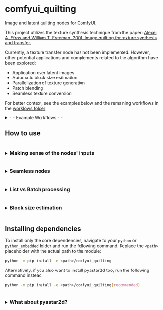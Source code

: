 # comfyui_quilting

Image and latent quilting nodes for [ComfyUI](https://github.com/comfyanonymous/ComfyUI).

This project utilizes the texture synthesis technique from the paper: [Alexei A. Efros and William T. Freeman. 2001. Image quilting for texture synthesis and transfer.](https://doi.org/10.1145/383259.383296)

Currently, a texture transfer node has not been implemented. However, other potential applications and complements related to the algorithm have been explored:

* Application over latent images
* Automatic block size estimation
* Parallelization of texture generation
* Patch blending 
* Seamless texture conversion

For better context, see the examples below and the remaining workflows in the [worklows folder](workflows/)

<details>
<summary> - - Example Workflows - -  </summary>

### Image quilting example workflow
![image quilting workflow](workflows/image_quilting.png)


### Vertically seamless texture example workflow
![latent quilting workflow](workflows/seamless%20image%20SP%20plus%20seamless%20sampling.png)
</details>


## How to use

<details>
<summary><h3  style="display:inline-block"> Making sense of the nodes' inputs </h3></summary>

_________________________
###  block_size

**The size of the blocks is given in pixels for images; for latent images, use the number of pixels divided by 8 instead.**

Block size impacts both the synthesis time and the seamlessness of the generated texture.

Larger blocks can speed up the generation process because fewer blocks are required to cover the same area, and the patch search area is reduced. However, achieving seamless generation involves careful consideration of block size.

If the block size is too small, it may struggle to adequately cover different patterns, leading to issues with texture continuity. Conversely, if the block size is too large, there may not be enough addressable area to properly cover an entire pattern or its variations, potentially resulting in noticeable seams or repetitions.

**To address this challenge, all image nodes allow for the block size to be defined automatically by setting block_size to values within the range of [-1, 2]. The meanings of these values are as follows:**

* -1: Uses the same logic as the **Guess Nice Block Size** node with the option **simple_and_fast** enabled, which uses a quick estimation.
* 0: Similar to the previous option, but **simple_and_fast** is disabled. 
* 1: Sets block size to 1/3 of the texture shortest edge length. A likely decent block size without needing to readjust the value when changing texture and not prone to algorithmic swings. 
* 2: Sets block size to 3/4 of the texture shortest edge length. If you need a quick generation or handle a considerably large portion of the texture when running a seamless node but don't want to set the block size manually.  

When a batch of images is provided, a separate block size guess is computed for each image individually.

Note that the guessed block sizes are recalculated each time and are not stored for future executions. If caching is important, you can use the **Guess Nice Block Size** node instead. However, be aware that this node will not calculate individual block sizes for each image in a batch; it will only inspect the first image.

_________________________
### overlap


Given as a percentage, indicates the portion of the block that overlaps with the next block when stitching.

There is no subpixel overlap; the discrete overlap value is determined by the rounded value of `overlap * block_size`. In extreme cases, if the rounded value equals `0`, an overlap of `1` pixel is used instead. If it equals `block_size`, an overlap of `block_size - 1` is used instead.

_________________________
### tolerance

When stitching, tolerance defines the margin of acceptable patches.

- Lower tolerance: Selects sets of patches that better fit their neighborhood but may result in too much repetition.
- Higher tolerance: Avoids repetition but may generate some not-so-seamless transitions between patches.

A tolerance of 1 allows for the selection of patches with an error value up to twice the minimum error, where the minimum error is defined as the error of the most seamless patch. The selection among these patches is random.

Perhaps counterintuitively, **a very low tolerance can sometimes hinder the generation of a seamless texture**. This occurs because patch selection becomes too restrictive, resulting in the lookup texture being output as is. This can lead the generation towards the lookup texture's edges, which may create discontinuities. This is especially important to consider when using small lookup textures relative to the block and generation sizes.

_________________________
### parallelization_lvl (Parallelization Level)
Controls the level of parallel processing during the generation.

* 0: Runs the algorithm sequentially (no parallelization).

* 1: Segments the generation into 4 quadrants, which are generated in parallel.

* 2 or more: Generally not recommended for most use cases as it can be slower than using a lower parallelization level. Consider this setting for larger generations and patches, and also account for the available CPU cores.

    When using a parallelization level of 2 or more:

    * Each quadrant's process will use a number of subprocesses equal to the parallelization level to generate that quadrant. 
    * The generation is done via cascading rows, where a row can only be generated to the same extent as the previous row. Consequently, a process may stay idle waiting for the previous row generation to advance. 

<details>
<summary> - - Parallel generation diagram - - </summary>

![parallel_generation_visualization](./documentation/quilting_parallel.jpg)

</details> <br>

**Changing the parallelization level will affect the output!**

The sides where the overlap occurs differ for each quadrant, 
so it is not possible to reproduce the same result as the sequential algorithm. Higher levels of parallelization do not suffer from this problem conceptually, 
however the current implementation won't generate the same output.

_________________________
### version

The version parameter affects only patch search and selection. For better performance, it is recommended to use a version above zero. The behaviors for each version are as follows:

* 0: **This option provides the same results as version 1.0.0 and the blend_into_patch input is ignored**. It uses the original jena2020 implementation with numpy, calculating the mean of squared differences for each overlapping section and summing these results. 

* 1: Similar to version 0 but utilizes OpenCV's matchTemplate with the TM_SQDIFF option, improving performance.

* 2: Builds on version 1 by using the maximum error of all overlapping sections to minimize worst-case edges. For image nodes, the CIELAB color space is used instead of RGB.

* 3: Employs matchTemplate with the TM_CCOEFF_NORMED option. The final error is 1 minus the minimum value from all overlapping sections, also minimizing worst-case edges.

_________________________
### blend_into_patch

If enabled, the transition between an existing texture and a patch is made gradual.

This is done using a combination of three masks:

* Blurred Min-Cut Mask: similar to the original minimum cut mask but slightly blurred to avoid a harsh transition. The blurring is minimal to prevent the transition from extending to the margins, keeping block edges unnoticeable.

* Distance Transform Mask: this mask scales the transition area based on the size of patches in the minimum cut mask. Larger patches have longer transition areas, ensuring a smoother blend.

* Edge-Enhanced Mask: to prevent low values at the corners, which can make the patch noticeable, this mask combines the first two masks. It prioritizes the first mask near the patch edges to keep the corners unnoticeable.

If the version input is set to zero, blend_into_patch is ignored.


</details>

<details>
<summary><h3  style="display:inline-block"> Seamless nodes </h3></summary>

_________________________
### Additional Inputs

Seamless nodes have the following additional inputs:

* **lookup**: the texture from which the patches are obtained; if no lookup is provided, the src is used instead.  
* **ori**: the orientation in which to make the texture seamless: `H` for horizontally; `V` for vertically; `H & V` for both.

When using Seamless SP nodes, the lookup must have at least the same width or height as the source, depending on the value of `ori`. To patch the texture horizontally, the lookup must have at least the same height, and to patch vertically, it must have at least the same width.

Additionally, overlap is constrained to 50% since at least two opposite sides overlap with the texture. While 50% is the maximum possible overlap, where both overlaps meet, this upper limit should not typically be used.
_________________________
### Make Seamless SP vs MP

Make Seamless Nodes come in two types: Single Patch (SP) and Multi Patch (MP).

Single Patch (SP):
* Faster than MP if no lookup texture is generated, albeit rarely with acceptable results.
* May give a more cohesive result in specific cases (e.g., vertically patching a journal without breaking words).

Multi Patch (MP):
* More likely to produce good results without a lookup texture compared to SP.
* Handles intricate textures better due to its more granular approach.
* Allows adjusting pattern variation through the tolerance setting, similar to quilting nodes.

<details>
<summary> - - Image of SP and MP, respectively - - </summary>

![single_and_multi_patch_visualization](documentation/single_and_multi_patch_vis.jpg)
</details> <br>

Both SP and MP make textures seamless by patching vertically first, then horizontally. The horizontal seam resulting from the second operation is patched with two square patches.

<details>
<summary> - - Image of the horizontal seam patching - - </summary>

![patching_the_seam_for_seamless_result](documentation/h_seam.jpg)
</details> <br>

</details>


<details>
<summary><h3  style="display:inline-block"> List vs Batch processing </h3></summary>

Items in a list are processed one at a time, while items in a batch are processed in parallel.

When using batches, the generation will still run with the configured level of parallelization, regardless of the batch size. Be mindful of this to avoid running too many processes simultaneously.

</details>



<details>
<summary><h3  style="display:inline-block"> Block size estimation </h3></summary>

The block size for generation can be estimated using the **Guess Quilting Block Size** node, or using a block size within the reserved range [-1, 0] as described in [Making sense of the nodes' inputs > block_size](#block_size). However, keep in mind that the automatically determined block size may not always be suitable for the texture, and that block size also affects generation time. A smaller block size may significantly increase the time required for generation.

<u>Enabling **simple_and_fast** is advised for medium and large textures</u>, and it will skip the *SIFT analysis* described below.

The heuristic for guessing the block size works as follows:

1. **Frequency Spectrum Analysis**: 
The texture's frequency spectrum is analyzed to identify points with high magnitudes. 
Only the maximum x or y components are retained, ignoring the direction of patterns. The selected high magnitudes are then adjusted and normalized so that their sum equals one.

2. **Optional SIFT Analysis**: 
This step is optional and slower, recommended only for small textures. 
SIFT descriptors are retrieved and clustered by size. The minimum distance  (considering only the maximum of the x and y components) between elements in each cluster is calculated. 
The average descriptor size and the minimum distance within each cluster are weighted by an estimate of the area coverage in the texture. As in step 1, the weights are adjusted and normalized to sum to one.

3. **Compute Fitness**: 
The sizes from steps 1 and 2 are used to identify numbers that are closest to their multiples, prioritizing those with larger weights.
The search is constrained as to do not exceed half the size of the smallest texture dimension. 
If step 2 is used, the total weight sum is 2, giving equal importance to both approaches.

4. **Final Selection**: From the list of candidate sizes obtained in step 3, the largest size (not necessarily the one with the best fitness) is selected as the block size.

</details>


## Installing dependencies

To install only the core dependencies, navigate to your `python` or `python_embedded` folder and run the following command. Replace the `<path>` placeholder with the actual path to the module:

```bash
python -m pip install -e <path>/comfyui_quilting
```

Alternatively, if you also want to install pyastar2d too, run the following command instead:

```bash
python -m pip install -e <path>/comfyui_quilting[recommended]
```

<details>
<summary><h3  style="display:inline-block"> What about pyastar2d? </h3></summary>

### Why install `pyastar2d`? 

The core installation allows you to use all the custom nodes provided in this project. Installing `pyastar2d` is optional. However, if you choose to install it, the minimum cut computation will utilize an alternative solution implemented with `pyastar2d`. This alternative solution offers a slight performance improvement, though its output may differ from the original `jena2020` implementation.

#### Version Compatibility

- If `pyastar2d` is installed, you can still use the version 1.0.0 solution for the quilting nodes by setting the `version` input to `0`.
- Any version above `0` will use the `pyastar2d` solution instead.

**Aside from the case mentioned above, outputs may differ depending on whether this optional module is installed or not.**


### Installing `pyastar2d`

Installing pyastar2d requires the following:

1. **C++ Build Tools**: Ensure you have the necessary C++ build tools installed. On windows you will likely need to use the Visual Studio Installer.
2. **Python Development Files**: You need the Python “includes” and “libs” files, which might be missing in portable versions of Python.
If they are missing, first verify your portable Python version by running: 
```python --version```, 
and then install the full version of Python that corresponds to your portable version.
Finally, symlink or copy the relevant folders to your portable Python directory.

</details>
